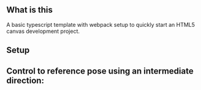 ## What is this
A basic typescript template with webpack setup to quickly start an HTML5 canvas development project.

## Setup



## Control to reference pose using an intermediate direction:
